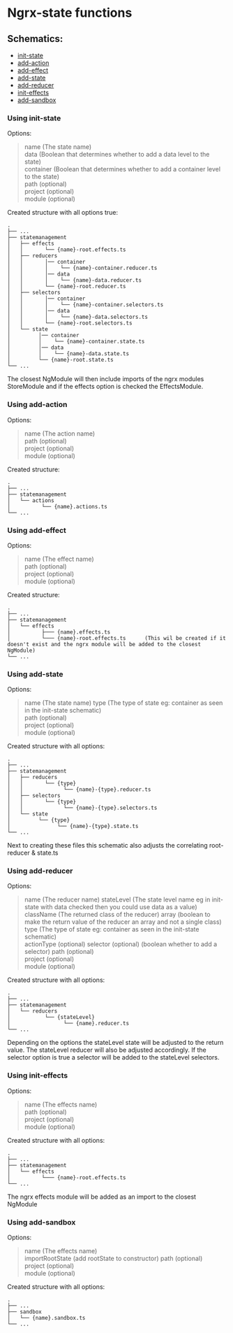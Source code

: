 Ngrx-state functions
============================

## Schematics:
* [init-state](#using-init-state)
* [add-action](#using-add-action)
* [add-effect](#using-add-effect)
* [add-state](#using-add-state)
* [add-reducer](#using-add-reducer)
* [init-effects](#using-init-effects)
* [add-sandbox](#using-add-sandbox)

### Using init-state
Options:
>
>    name (The state name)  
>    data (Boolean that determines whether to add a data level to the state)  
>    container  (Boolean that determines whether to add a container level to the state)  
>    path (optional)  
>    project (optional)  
>    module (optional)  
>    

Created structure with all options true:

    .
    ├── ...
    ├── statemanagement
    │   ├── effects
    │   │       └── {name}-root.effects.ts
    │   ├── reducers
    │   │       │── container
    │   │       │    └── {name}-container.reducer.ts
    │   │       │── data
    │   │       │    └── {name}-data.reducer.ts
    │   │       └── {name}-root.reducer.ts
    │   ├── selectors
    │   │       │── container
    │   │       │    └── {name}-container.selectors.ts
    │   │       │── data
    │   │       │    └── {name}-data.selectors.ts
    │   │       └── {name}-root.selectors.ts
    │   └── state
    │         │── container
    │         │    └── {name}-container.state.ts
    │         │── data
    │         │    └── {name}-data.state.ts
    │         └── {name}-root.state.ts
    └── ...

The closest NgModule will then include imports of the ngrx modules StoreModule and if the effects option is checked the EffectsModule.

### Using add-action
Options:
>
>    name (The action name)    
>    path (optional)  
>    project (optional)  
>    module (optional)  

Created structure:

    .
    ├── ...
    ├── statemanagement
    │   └── actions
    │          └── {name}.actions.ts
    └── ...

### Using add-effect
Options:
>
>    name (The effect name)    
>    path (optional)  
>    project (optional)  
>    module (optional)  

Created structure:

    .
    ├── ...
    ├── statemanagement
    │   └── effects
    │          ├─── {name}.effects.ts
    │          └─── {name}-root.effects.ts      (This wil be created if it doesn't exist and the ngrx module will be added to the closest NgModule) 
    └── ...

### Using add-state
Options:
>
>    name (The state name)
>    type  (The type of state eg: container as seen in the init-state schematic)  
>    path (optional)  
>    project (optional)  
>    module (optional)
>    

Created structure with all options:

    .
    ├── ...
    ├── statemanagement
    │   ├── reducers
    │   │       └── {type}
    │   │             └── {name}-{type}.reducer.ts
    │   ├── selectors
    │   │       └── {type}
    │   │             └── {name}-{type}.selectors.ts
    │   └── state
    │         └── {type}
    │               └── {name}-{type}.state.ts
    └── ...
    
Next to creating these files this schematic also adjusts the correlating root-reducer & state.ts

### Using add-reducer
Options:
>
>    name (The reducer name)
>    stateLevel (The state level name eg in init-state with data checked then you could use data as a value)
>    className (The returned class of the reducer)
>    array (boolean to make the return value of the reducer an array and not a single class) 
>    type  (The type of state eg: container as seen in the init-state schematic)  
>    actionType (optional)
>    selector (optional) (boolean whether to add a selector)
>    path (optional)  
>    project (optional)  
>    module (optional)
>    

Created structure with all options:

    .
    ├── ...
    ├── statemanagement
    │   └── reducers
    │           └── {stateLevel}
    │                 └── {name}.reducer.ts
    └── ...    

Depending on the options the stateLevel state will be adjusted to the return value. The stateLevel reducer will also be adjusted accordingly.
If the selector option is true a selector will be added to the stateLevel selectors.

### Using init-effects
Options:
>
>    name (The effects name)  
>    path (optional)  
>    project (optional)  
>    module (optional)
>    

Created structure with all options:

    .
    ├── ...
    ├── statemanagement
    │   └── effects
    │          └─── {name}-root.effects.ts 
    └── ...
    
The ngrx effects module will be added as an import to the closest NgModule


### Using add-sandbox
Options:
>
>    name (The effects name)  
>    importRootState (add rootState to constructor)
>    path (optional)  
>    project (optional)  
>    module (optional)
>   

Created structure with all options:

    .
    ├── ...
    ├── sandbox
    │   └── {name}.sandbox.ts
    └── ...

